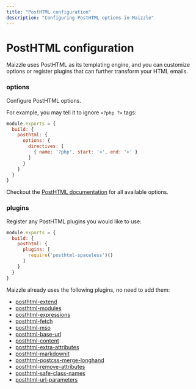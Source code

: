 ```yaml
---
title: "PostHTML configuration"
description: "Configuring PostHTML options in Maizzle"
---
```


# PostHTML configuration

Maizzle uses PostHTML as its templating engine, and you can customize options or register plugins that can further transform your HTML emails.

### options

Configure PostHTML options.

For example, you may tell it to ignore `<?php ?>` tags:

<code-sample title="config.js">

  ```js
  module.exports = {
    build: {
      posthtml: {
        options: {
          directives: [
            { name: '?php', start: '<', end: '>' }
          ]
        }
      }
    }
  }
  ```

</code-sample>

Checkout the [PostHTML documentation](https://posthtml.org/) for all available options.

### plugins

Register any PostHTML plugins you would like to use:


<code-sample title="config.js">

  ```js
  module.exports = {
    build: {
      posthtml: {
        plugins: [
          require('posthtml-spaceless')()
        ]
      }
    }
  }
  ```

</code-sample>

Maizzle already uses the following plugins, no need to add them:

- [posthtml-extend](https://github.com/posthtml/posthtml-extend)
- [posthtml-modules](https://github.com/posthtml/posthtml-modules)
- [posthtml-expressions](https://github.com/posthtml/posthtml-expressions)
- [posthtml-fetch](https://github.com/posthtml/posthtml-fetch)
- [posthtml-mso](https://github.com/posthtml/posthtml-mso)
- [posthtml-base-url](https://github.com/posthtml/posthtml-base-url)
- [posthtml-content](https://github.com/posthtml/posthtml-content)
- [posthtml-extra-attributes](https://github.com/posthtml/posthtml-extra-attributes)
- [posthtml-markdownit](https://github.com/posthtml/posthtml-markdownit)
- [posthtml-postcss-merge-longhand](https://github.com/posthtml/posthtml-postcss-merge-longhand)
- [posthtml-remove-attributes](https://github.com/princed/posthtml-remove-attributes)
- [posthtml-safe-class-names](https://github.com/posthtml/posthtml-safe-class-names)
- [posthtml-url-parameters](https://github.com/posthtml/posthtml-url-parameters)
